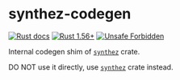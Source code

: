 synthez-codegen
===============

[![Rust docs](https://docs.rs/synthez-codegen/badge.svg "Rust docs")](https://docs.rs/synthez-codegen)
[![Rust 1.56+](https://img.shields.io/badge/rustc-1.56+-lightgray.svg "Rust 1.56+")](https://blog.rust-lang.org/2021/10/21/Rust-1.56.0.html)
[![Unsafe Forbidden](https://img.shields.io/badge/unsafe-forbidden-success.svg "Unsafe forbidden")](https://github.com/rust-secure-code/safety-dance)

Internal codegen shim of [`synthez`] crate. 

DO NOT use it directly, use [`synthez`] crate instead.





[`synthez`]: https://docs.rs/synthez
